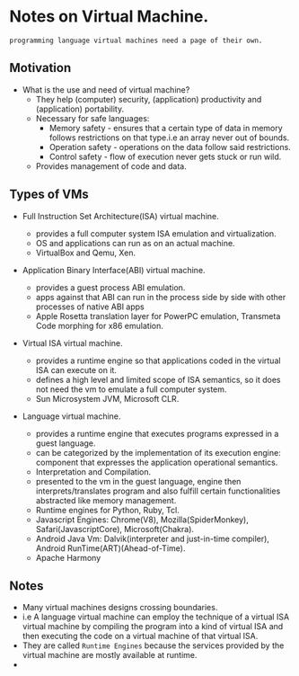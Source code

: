 # Notes on Virtual Machine.

`programming language virtual machines need a page of their own.`

## Motivation

- What is the use and need of virtual machine?
  - They help (computer) security, (application) productivity and (application) portability.
  - Necessary for safe languages: 
    - Memory safety - ensures that a certain type of data in memory follows restrictions on that type.i.e an array never out of bounds.
    - Operation safety - operations on the data follow said restrictions.
    - Control safety - flow of execution never gets stuck or run wild.
  - Provides management of code and data.
            
## Types of VMs

- Full Instruction Set Architecture(ISA) virtual machine.
  - provides a full computer system ISA emulation and virtualization.
  - OS and applications can run as on an actual machine.
  - VirtualBox and Qemu, Xen.

- Application Binary Interface(ABI) virtual machine.
  - provides a guest process ABI emulation.
  - apps against that ABI can run in the process side by side with other processes of native ABI apps
  - Apple Rosetta translation layer for PowerPC emulation, Transmeta Code morphing for x86 emulation.
  
- Virtual ISA virtual machine.
  - provides a runtime engine so that applications coded in the virtual ISA can execute on it.
  - defines a high level and limited scope of ISA semantics, so it does not need the vm to emulate a full computer system.
  - Sun Microsystem JVM, Microsoft CLR.

- Language virtual machine.   
  - provides a runtime engine that executes programs expressed in a guest language.
  - can be categorized by the implementation of its execution engine: component that expresses the application operational semantics.
  - Interpretation and Compilation.
  - presented to the vm in the guest language, engine then interprets/translates program and also fulfill certain functionalities abstracted like memory management.
  - Runtime engines for Python, Ruby, Tcl.
  - Javascript Engines: Chrome(V8), Mozilla(SpiderMonkey), Safari(JavascriptCore), Microsoft(Chakra).
  - Android Java Vm: Dalvik(interpreter and just-in-time compiler), Android RunTime(ART)(Ahead-of-Time).
  - Apache Harmony

## Notes

- Many virtual machines designs crossing boundaries.
- i.e A language virtual machine can employ the technique of a virtual ISA virtual machine by compiling the program into a kind of virtual ISA and then executing the code on a virtual machine of that virtual ISA.
- They are called `Runtime Engines` because the services provided by the virtual machine are mostly available at runtime.
- 